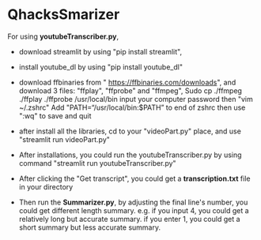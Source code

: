 # QhacksSmarizer
For using **youtubeTranscriber.py**,
- download streamlit by using "pip install streamlit", 
- install youtube_dl by using "pip install youtube_dl"
- download ffbinaries from " https://ffbinaries.com/downloads", and download 3 files: "ffplay", "ffprobe" and "ffmpeg", Sudo cp ./ffmpeg ./ffplay ./ffprobe /usr/local/bin
input your computer password
then "vim ~/.zshrc"
Add "PATH=“/usr/local/bin:$PATH” to end of zshrc
then use ":wq" to save and quit
- after install all the libraries, cd to your "videoPart.py" place, and use "streamlit run videoPart.py"


- After installations, you could run the youtubeTranscriber.py by using command "streamlit run youtubeTranscriber.py"
- After clicking the "Get transcript",  you could get a **transcription.txt** file in your directory
- Then run the **Summarizer.py**, by adjusting the final line's number, you could get different length summary. e.g. if you input 4, you could get a relatively long but accurate summary. if you enter 1, you could get a short summary but less accurate summary.

